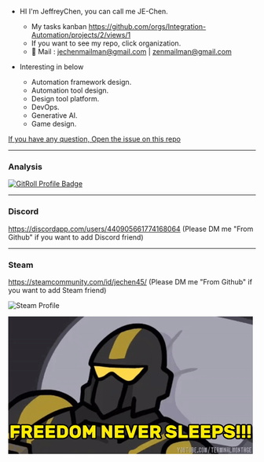 * HI I'm JeffreyChen, you can call me JE-Chen.
  * My tasks kanban https://github.com/orgs/Integration-Automation/projects/2/views/1
  * If you want to see my repo, click organization.
  * 📧 Mail : jechenmailman@gmail.com | zenmailman@gmail.com 

* Interesting in below
  * Automation framework design.
  * Automation tool design.
  * Design tool platform. 
  * DevOps.
  * Generative AI.
  * Game design.
  
[If you have any question, Open the issue on this repo](https://github.com/JE-Chen/JE-Chen/issues)

---
### Analysis
<a href="https://gitroll.io/profile/u3rr2EBALLtdangeOPwj6BwbLlrn1" target="_blank"><img src="https://gitroll.io/api/badges/profiles/v1/u3rr2EBALLtdangeOPwj6BwbLlrn1" alt="GitRoll Profile Badge"/></a>

---
### Discord
https://discordapp.com/users/440905661774168064
(Please DM me "From Github" if you want to add Discord friend)

---
### Steam
https://steamcommunity.com/id/jechen45/
(Please DM me "From Github" if you want to add Steam friend)

![Steam Profile](https://steam-status.vercel.app/status/?steamid=76561198220185375)

![GIF](videos/freedom_never_sleep.gif)
